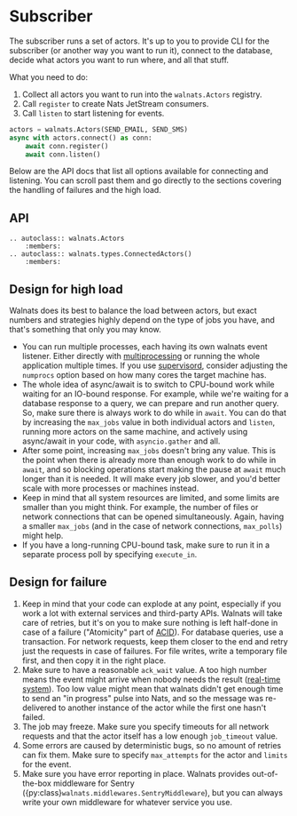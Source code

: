# Subscriber

The subscriber runs a set of actors. It's up to you to provide CLI for the subscriber (or another way you want to run it), connect to the database, decide what actors you want to run where, and all that stuff.

What you need to do:

1. Collect all actors you want to run into the `walnats.Actors` registry.
1. Call `register` to create Nats JetStream consumers.
1. Call `listen` to start listening for events.

```python
actors = walnats.Actors(SEND_EMAIL, SEND_SMS)
async with actors.connect() as conn:
    await conn.register()
    await conn.listen()
```

Below are the API docs that list all options available for connecting and listening. You can scroll past them and go directly to the sections covering the handling of failures and the high load.

## API

```{eval-rst}
.. autoclass:: walnats.Actors
    :members:
.. autoclass:: walnats.types.ConnectedActors()
    :members:
```

## Design for high load

Walnats does its best to balance the load between actors, but exact numbers and strategies highly depend on the type of jobs you have, and that's something that only you may know.

* You can run multiple processes, each having its own walnats event listener. Either directly with [multiprocessing](https://docs.python.org/3/library/multiprocessing.html) or running the whole application multiple times. If you use [supervisord](http://supervisord.org/), consider adjusting the `numprocs` option based on how many cores the target machine has.
* The whole idea of async/await is to switch to CPU-bound work while waiting for an IO-bound response. For example, while we're waiting for a database response to a query, we can prepare and run another query. So, make sure there is always work to do while in `await`. You can do that by increasing the `max_jobs` value in both individual actors and `listen`, running more actors on the same machine, and actively using async/await in your code, with `asyncio.gather` and all.
* After some point, increasing `max_jobs` doesn't bring any value. This is the point when there is already more than enough work to do while in `await`, and so blocking operations start making the pause at `await` much longer than it is needed. It will make every job slower, and you'd better scale with more processes or machines instead.
* Keep in mind that all system resources are limited, and some limits are smaller than you might think. For example, the number of files or network connections that can be opened simultaneously. Again, having a smaller `max_jobs` (and in the case of network connections, `max_polls`) might help.
* If you have a long-running CPU-bound task, make sure to run it in a separate process poll by specifying `execute_in`.

## Design for failure

1. Keep in mind that your code can explode at any point, especially if you work a lot with external services and third-party APIs. Walnats will take care of retries, but it's on you to make sure nothing is left half-done in case of a failure ("Atomicity" part of [ACID](https://en.wikipedia.org/wiki/ACID)). For database queries, use a transaction. For network requests, keep them closer to the end and retry just the requests in case of failures. For file writes, write a temporary file first, and then copy it in the right place.
1. Make sure to have a reasonable `ack_wait` value. A too high number means the event might arrive when nobody needs the result ([real-time system](https://en.wikipedia.org/wiki/Real-time_computing)). Too low value might mean that walnats didn't get enough time to send an "in progress" pulse into Nats, and so the message was re-delivered to another instance of the actor while the first one hasn't failed.
1. The job may freeze. Make sure you specify timeouts for all network requests and that the actor itself has a low enough `job_timeout` value.
1. Some errors are caused by deterministic bugs, so no amount of retries can fix them. Make sure to specify `max_attempts` for the actor and `limits` for the event.
1. Make sure you have error reporting in place. Walnats provides out-of-the-box middleware for Sentry ({py:class}`walnats.middlewares.SentryMiddleware`), but you can always write your own middleware for whatever service you use.
